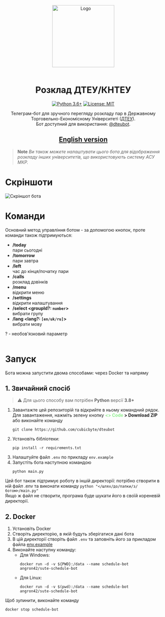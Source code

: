 <div align="center">
<img src="https://user-images.githubusercontent.com/81159301/193612153-e085ffb7-230b-413c-a7b2-c450536cd397.png" alt="Logo" width="200"><br><br>

# Розклад ДТЕУ/КНТЕУ
[![Python 3.6+](https://img.shields.io/badge/python-3.8+-blue.svg)](https://www.python.org/downloads)
[![License: MIT](https://img.shields.io/badge/License-MIT-yellow.svg)](LICENSE)

Телеграм-бот для зручного перегляду розкладу пар в Державному Торговельно-Економісному Університеті ([ДТЕУ](https://knute.edu.ua)).<br>
Бот доступний для використання: [@dteubot](https://t.me/dteubot).
## [English version](README.md)
</div>

> **Note** *Ви також можете налаштувати цього бота для відображення розкладу інших університетів, що використовують систему АСУ МКР.*<br>



# Скріншоти
![Скріншот бота](https://user-images.githubusercontent.com/81159301/193561985-2414eafb-3423-4ef6-b149-24926831df7a.png)



# Команди
Основний метод управління ботом - за допомогою кнопок, проте команди також підтримуються:
* **/today**<br>
    пари сьогодні
* **/tomorrow**<br>
    пари завтра
* **/left**<br>
    час до кінця/початку пари
* **/calls**<br>
    розклад дзвінків
* **/menu**<br>
    відкрити меню
* **/settings**<br>
    відкрити налаштування
* **/select \<groupId?: `number`\>**<br>
    вибрати групу
* **/lang \<lang?: `[en/uk/ru]`\>**<br>
    вибрати мову

? - необов'язковий параметр
<br><br>



# Запуск
Бота можна запустити двома способами: через Docker та напряму

## 1. Звичайний спосіб

> :warning: Для цього способу вам потрібен **Python** версії **3.8+**

1. Завантажте цей репозиторій та відкрийте в ньому командний рядок.<br>
   Для завантаження, нажміть зелену кнопку **<span style="color: lightgreen;"><> Code</span> > Download ZIP**<br>
   або виконайте команду
   ```shell
   git clone https://github.com/cubicbyte/dteubot
   ```
2. Установіть бібліотеки:
   ```shell
   pip install -r requirements.txt
   ```
3. Налаштуйте файл `.env` по прикладу `env.example`
4. Запустіть бота наступною командою
   ```shell
   python main.py
   ```

Цей бот також підтримує роботу в іншій директорії: потрібно створити в ній файл .env та виконати команду `python "</шлях/до/папки/з/ботом>/main.py"`<br>
Якщо ж файл не створити, програма буде шукати його в своїй кореневій директорії.

## 2. Docker
1. Установіть Docker
2. Створіть директорію, в якій будуть зберігатися дані бота
3. В цій директорії створіть файл `.env` та заповніть його за прикладом файла [env.example](env.example)
4. Виконайте наступну команду:
    - Для Windows:
        ```shell
        docker run -d -v ${PWD}:/data --name schedule-bot angron42/sute-schedule-bot
        ```
    - Для Linux:
        ```shell
        docker run -d -v $(pwd):/data --name schedule-bot angron42/sute-schedule-bot
        ```

Щоб зупинити, виконайте команду
```shell
docker stop schedule-bot
```


